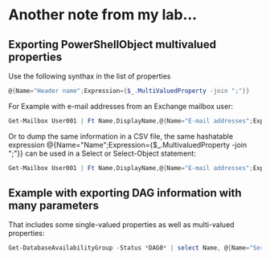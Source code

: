 # Another note from my lab...

## Exporting PowerShellObject multivalued properties

Use the following synthax in the list of properties

```PowerShell
@{Name="Header name";Expression={$_.MultiValuedProperty -join ";"}}
```

For Example with e-mail addresses from an Exchange mailbox user:

```PowerShell
Get-Mailbox User001 | Ft Name,DisplayName,@{Name="E-mail addresses";Expression={$_.proxyaddresses -join ";"}}
```

Or to dump the same information in a CSV file, the same hashatable expression @{Name="Name";Expression={$_.MultivaluedProperty -join ";"}} can be used in a Select or Select-Object statement:

```PowerShell
Get-Mailbox User001 | Ft Name,DisplayName,@{Name="E-mail addresses";Expression={$_.proxyaddresses -join ";"}} | Export-CSV -NoTypeInformation c:\temp\MyMailboxAddresses.csv
```

## Example with exporting DAG information with many parameters

That includes some single-valued properties as well as multi-valued properties:

```PowerShell
Get-DatabaseAvailabilityGroup -Status *DAG0* | select Name, @{Name="Servers"; Expression={$_.Servers -join ";"}}, WitnessServer, WitnessDirectory, AlternateWitnessServer, AlternateWitnessDirectory, NetworkCompression, NetworkEncryption, ManualDagNetworkConfiguration, DatacenterActivationMode, @{Name="StoppedMailboxServers";Expression={$_.StoppedMailboxServers -join ";"}}, @{Name="StartedMailboxServers";Expression={$_.StartedMailboxServers -join ";"}}, @{Name="DatabaseAvailabilityGroupIpv4Addresses";Expression={$_.DatabaseAvailabilityGroupIpv4Addresses -join ";"}}, @{Name="DatabaseAvailabilityGroupIpAddresses";Expression={$_.DatabaseAvailabilityGroupIpAddresses -join ";"}}, AllowCrossSiteRpcClientAccess, ActivityState, FileSystem, @{NAme="OperationalServers";Expression={$_.DatabaseAvailabilityGroupIpAddresses -join ";"}}, PrimaryActiveManager, ServersInMaintenance, ThirdPartyReplication, ReplicationPort, @{Name="NetworkNames";Expression={$_.NetworkNames -join ";"}}, WitnessShareInUse, DatabaseAvailabilityGroupConfiguration, AutoDagSchemaVersion, AutoDagDatabaseCopiesPerDatabase, AutoDagDatabaseCopiesPerVolume, AutoDagTotalNumberOfDatabases, AutoDagTotalNumberOfServers, AutoDagDatabasesRootFolderPath, AutoDagVolumesRootFolderPath, AutoDagAllServersInstalled, AutoDagAutoReseedEnabled, AutoDagDiskReclaimerEnabled, AutoDagBitlockerEnabled, AutoDagFIPSCompliant, AutoDagAutoRedistributeEnabled, AutoDagSIPEnabled, ReplayLagManagerEnabled, MailboxLoadBalanceSellableStorage, MailboxLoadBalanceRelativeLoadCapacity, MailboxLoadBalanceComputeCapacity, MailboxLoadBalanceOverloadedThreshold, MailboxLoadBalanceUnderloadedThreshold, MailboxLoadBalanceEnabled, SiloName, DistributedStoreConfig, RequestedDistributedStoreConfig, DxStoreWitnessServers, DistributedStoreMembershipConfig, DistributedStoreMembershipConfigOverride, DxStoreSpareServers, PreferenceMoveFrequency, MetaCacheDatabaseVolumesPerServer, AdminDisplayName, ExchangeVersion, DistinguishedName, Identity, Guid, ObjectCategory, ObjectClass, WhenChanged, WhenCreated, WhenChangedUTC, WhenCreatedUTC, OrganizationId, Id, OriginatingServer, IsValid, ObjectState | export-csv -NoTypeInformation C:\temp\E2016DAGinfoStatus.csv

```
